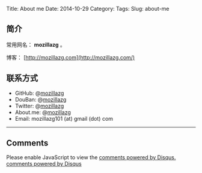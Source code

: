 Title: About me
Date: 2014-10-29
Category:
Tags:
Slug: about-me

## 简介

常用网名： **mozillazg** 。

博客： [http://mozillazg.com](http://mozillazg.com/)

## 联系方式

* GitHub: @[mozillazg](https://github.com/mozillazg)
* DouBan: @[mozillazg](http://www.douban.com/people/mozillazg/)
* Twitter: @[mozillazg](http://twitter.com/mozillazg)
* About.me: @[mozillazg](http://about.me/mozillazg)
* Email: mozillazg101 (at) gmail (dot) com

<!-- 微信：![wechat](/static/wechat.png) -->


<hr/>
<section class="comments" id="comments">
<h2>Comments</h2>

<div id="disqus_thread"></div>
<script type="text/javascript">
/* * * CONFIGURATION VARIABLES: EDIT BEFORE PASTING INTO YOUR WEBPAGE * * */
var disqus_shortname = 'my-github-blog'; // required: replace example with your forum shortname

var disqus_identifier = 'install-postgresql-9.5-on-centos-7';
var disqus_url = 'https://mozillazg.com/2016/01/install-postgresql-9.5-on-centos-7.html';

var disqus_config = function () {
this.language = "zh-hans";
};

/* * * DON'T EDIT BELOW THIS LINE * * */
(function () {
var dsq = document.createElement('script');
dsq.type = 'text/javascript';
dsq.async = true;
dsq.src = '//' + disqus_shortname + '.disqus.com/embed.js';
(document.getElementsByTagName('head')[0] || document.getElementsByTagName('body')[0]).appendChild(dsq);
})();
</script>
<noscript>Please enable JavaScript to view the <a href="http://disqus.com/?ref_noscript">comments powered by
Disqus.</a></noscript>
<a href="http://disqus.com" class="dsq-brlink">comments powered by <span class="logo-disqus">Disqus</span></a>

</section>

